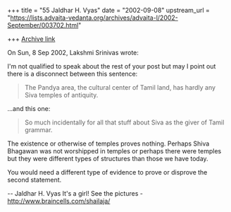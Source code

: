 +++
title = "55 Jaldhar H. Vyas"
date = "2002-09-08"
upstream_url = "https://lists.advaita-vedanta.org/archives/advaita-l/2002-September/003702.html"

+++
[Archive link](https://lists.advaita-vedanta.org/archives/advaita-l/2002-September/003702.html)

On Sun, 8 Sep 2002, Lakshmi Srinivas wrote:

I'm not qualified to speak about the rest of your post but may I point out
there is a disconnect between this sentence:

> The Pandya area, the cultural center of Tamil land, has
> hardly any Siva temples of antiquity.

...and this one:

> So much incidentally for all that
> stuff about Siva as the giver of Tamil grammar.
>

The existence or otherwise of temples proves nothing.  Perhaps Shiva
Bhagawan was not worshipped in temples or perhaps there were temples but
they were different types of structures than those we have today.

You would need a different type of evidence to prove or disprove the
second statement.

--
Jaldhar H. Vyas <jaldhar at braincells.com>
It's a girl! See the pictures - http://www.braincells.com/shailaja/

